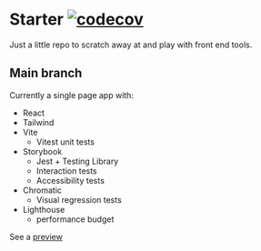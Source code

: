 # Starter [![codecov](https://codecov.io/gh/hsnali/starter/branch/main/graph/badge.svg?token=8J45E6LVLD)](https://codecov.io/gh/hsnali/starter)

Just a little repo to scratch away at and play with front end tools.

## Main branch

Currently a single page app with:

- React
- Tailwind
- Vite
  - Vitest unit tests
- Storybook
  - Jest + Testing Library
  - Interaction tests
  - Accessibility tests
- Chromatic
  - Visual regression tests
- Lighthouse
  - performance budget

See a [preview](https://starter23.netlify.app/)
